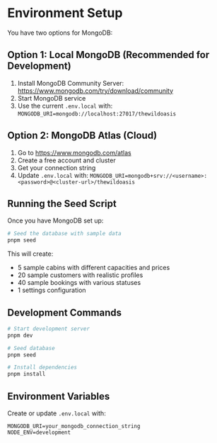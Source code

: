 # Environment Setup

You have two options for MongoDB:

## Option 1: Local MongoDB (Recommended for Development)
1. Install MongoDB Community Server: https://www.mongodb.com/try/download/community
2. Start MongoDB service
3. Use the current `.env.local` with: `MONGODB_URI=mongodb://localhost:27017/thewildoasis`

## Option 2: MongoDB Atlas (Cloud)
1. Go to https://www.mongodb.com/atlas
2. Create a free account and cluster
3. Get your connection string
4. Update `.env.local` with: `MONGODB_URI=mongodb+srv://<username>:<password>@<cluster-url>/thewildoasis`

## Running the Seed Script

Once you have MongoDB set up:

```bash
# Seed the database with sample data
pnpm seed
```

This will create:
- 5 sample cabins with different capacities and prices
- 20 sample customers with realistic profiles
- 40 sample bookings with various statuses
- 1 settings configuration

## Development Commands

```bash
# Start development server
pnpm dev

# Seed database
pnpm seed

# Install dependencies
pnpm install
```

## Environment Variables

Create or update `.env.local` with:

```env
MONGODB_URI=your_mongodb_connection_string
NODE_ENV=development
```
